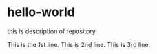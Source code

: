 # hello-world
this is description of repository

This is the 1st line.
This is 2nd line.
This is 3rd line.

